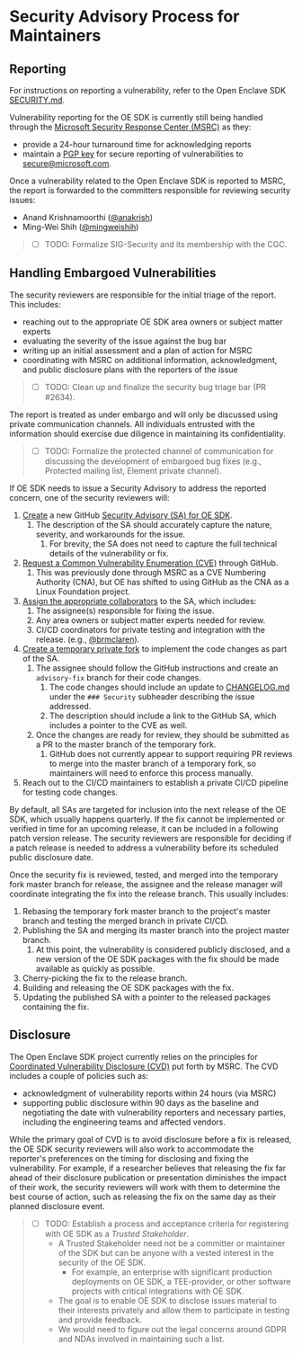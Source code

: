 # Security Advisory Process for Maintainers

## Reporting

For instructions on reporting a vulnerability, refer to the Open Enclave SDK [SECURITY.md](https://github.com/openenclave/openenclave/security/policy#reporting-a-vulnerability).

Vulnerability reporting for the OE SDK is currently still being handled through the [Microsoft Security Response Center (MSRC)](https://www.microsoft.com/en-us/msrc) as they:

- provide a 24-hour turnaround time for acknowledging reports
- maintain a [PGP key](https://www.microsoft.com/en-us/msrc/pgp-key-msrc#:~:text=MSRC%20PGP%20Key%20Last%20updated%3A%20October%2031%2C%202019,us.%20Click%20here%20to%20submit%20a%20security%20vulnerability) for secure reporting of vulnerabilities to secure@microsoft.com.

Once a vulnerability related to the Open Enclave SDK is reported to MSRC, the report is forwarded to the committers responsible for reviewing security issues:

- Anand Krishnamoorthi ([@anakrish](https://github.com/anakrish))
- Ming-Wei Shih ([@mingweishih](https://github.com/mingweishih))

> - [ ] TODO: Formalize SIG-Security and its membership with the CGC.

## Handling Embargoed Vulnerabilities

The security reviewers are responsible for the initial triage of the report. This includes:

- reaching out to the appropriate OE SDK area owners or subject matter experts
- evaluating the severity of the issue against the bug bar
- writing up an initial assessment and a plan of action for MSRC
- coordinating with MSRC on additional information, acknowledgment, and public disclosure plans with the reporters of the issue

> - [ ] TODO: Clean up and finalize the security bug triage bar (PR #2634).

The report is treated as under embargo and will only be discussed using private communication channels.
All individuals entrusted with the information should exercise due diligence in maintaining its confidentiality.

> - [ ] TODO: Formalize the protected channel of communication for discussing the development of embargoed bug fixes (e.g., Protected mailing list, Element private channel).

If OE SDK needs to issue a Security Advisory to address the reported concern, one of the security reviewers will:

1. [Create](https://docs.github.com/en/github/managing-security-vulnerabilities/creating-a-security-advisory#creating-a-security-advisory)
   a new GitHub [Security Advisory (SA) for OE SDK](https://github.com/openenclave/openenclave/security/advisories).
   1. The description of the SA should accurately capture the nature, severity, and workarounds for the issue.
      1. For brevity, the SA does not need to capture the full technical details of the vulnerability or fix.
2. [Request a Common Vulnerability Enumeration (CVE)](https://docs.github.com/en/github/managing-security-vulnerabilities/publishing-a-security-advisory#requesting-a-cve-identification-number) through GitHub.
   1. This was previously done through MSRC as a CVE Numbering Authority (CNA), but OE has shifted to using GitHub as the CNA as a Linux Foundation project.
3. [Assign the appropriate collaborators](https://docs.github.com/en/github/managing-security-vulnerabilities/adding-a-collaborator-to-a-security-advisory) to the SA, which includes:
   1. The assignee(s) responsible for fixing the issue.
   2. Any area owners or subject matter experts needed for review.
   3. CI/CD coordinators for private testing and integration with the release. (e.g., [@brmclaren](https://github.com/brmclaren)).
4. [Create a temporary private fork](https://docs.github.com/en/github/managing-security-vulnerabilities/collaborating-in-a-temporary-private-fork-to-resolve-a-security-vulnerability#creating-a-temporary-private-fork)
   to implement the code changes as part of the SA.
   1. The assignee should follow the GitHub instructions and create an `advisory-fix` branch for their code changes.
      1. The code changes should include an update to [CHANGELOG.md](/CHANGELOG.md) under the `### Security` subheader describing the issue addressed.
      2. The description should include a link to the GitHub SA, which includes a pointer to the CVE as well.
   2. Once the changes are ready for review, they should be submitted as a PR to the master branch of the temporary fork.
      1. GitHub does not currently appear to support requiring PR reviews to merge into the master branch of a temporary fork, so maintainers will need to enforce this process manually.
5. Reach out to the CI/CD maintainers to establish a private CI/CD pipeline for testing code changes.

By default, all SAs are targeted for inclusion into the next release of the OE SDK, which usually happens quarterly.
If the fix cannot be implemented or verified in time for an upcoming release, it can be included in a following patch version release.
The security reviewers are responsible for deciding if a patch release is needed to address a vulnerability before its scheduled public disclosure date.

Once the security fix is reviewed, tested, and merged into the temporary fork master branch for release,
the assignee and the release manager will coordinate integrating the fix into the release branch.
This usually includes:

1. Rebasing the temporary fork master branch to the project's master branch and testing the merged branch in private CI/CD.
2. Publishing the SA and merging its master branch into the project master branch.
   1. At this point, the vulnerability is considered publicly disclosed, and a new version of the OE SDK packages with the fix should be made available as quickly as possible.
3. Cherry-picking the fix to the release branch.
4. Building and releasing the OE SDK packages with the fix.
5. Updating the published SA with a pointer to the released packages containing the fix.

## Disclosure

The Open Enclave SDK project currently relies on the principles for [Coordinated Vulnerability Disclosure (CVD)](https://www.microsoft.com/en-us/msrc/cvd) put forth by MSRC.
The CVD includes a couple of policies such as:

- acknowledgment of vulnerability reports within 24 hours (via MSRC)
- supporting public disclosure within 90 days as the baseline and negotiating the date with vulnerability reporters and necessary parties, including the engineering teams and affected vendors.

While the primary goal of CVD is to avoid disclosure before a fix is released, the OE SDK security reviewers will also work to
accommodate the reporter's preferences on the timing for disclosing and fixing the vulnerability. For example, if a researcher
believes that releasing the fix far ahead of their disclosure publication or presentation diminishes the impact of their work, the
security reviewers will work with them to determine the best course of action, such as releasing the fix on the same day as their
planned disclosure event.

> - [ ] TODO: Establish a process and acceptance criteria for registering with OE SDK as a _Trusted Stakeholder_.
>   - A Trusted Stakeholder need not be a committer or maintainer of the SDK but can be anyone with a vested interest in the security of the OE SDK.
>     - For example, an enterprise with significant production deployments on OE SDK, a TEE-provider, or other software projects with critical integrations with OE SDK.
>   - The goal is to enable OE SDK to disclose issues material to their interests privately and allow them to participate in testing and provide feedback.
>   - We would need to figure out the legal concerns around GDPR and NDAs involved in maintaining such a list.
